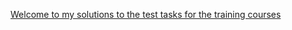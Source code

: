 [Welcome to my solutions to the test tasks for the training courses](http://tauinbox.github.io/test/)
